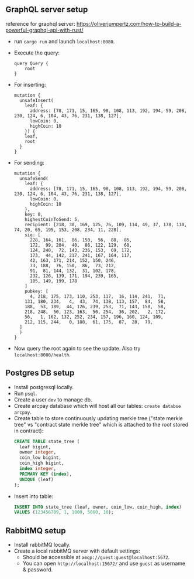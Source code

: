 ## GraphQL server setup
reference for graphql server: https://oliverjumpertz.com/how-to-build-a-powerful-graphql-api-with-rust/

- run `cargo run` and launch `localhost:8080`.

- Execute the query:
  ```
  query Query {
      root
  }
  ```

- For inserting:
  ```
  mutation {
    unsafeInsert(
      leaf: {
      	address: [78, 171, 15, 165, 90, 108, 113, 192, 194, 59, 208, 230, 124, 6, 104, 43, 76, 231, 138, 127],
        lowCoin: 0,
        highCoin: 10
      }) {
      leaf,
      root
    }
  }
  ```

- For sending:
  ```
  mutation {
    unsafeSend(
      leaf: {
        address: [78, 171, 15, 165, 90, 108, 113, 192, 194, 59, 208, 230, 124, 6, 104, 43, 76, 231, 138, 127],
        lowCoin: 0,
        highCoin: 10
      },
      key: 0,
      highestCoinToSend: 5,
      recipient: [218, 30, 169, 125, 76, 109, 114, 49, 37, 178, 110, 74, 20, 65, 195, 153, 208, 234, 11, 228],
      sig: [
        228, 164, 161,  86, 150,  56,  88,  85,
        172,  99, 204,  40,  86, 122, 129,  60,
        124, 240,  72, 143, 236, 153,  69, 172,
        173,  44, 142, 217, 241, 167, 164, 117,
        42, 163, 171, 214, 152, 150, 246,
        73, 188,  76, 150,  86,  73, 212,
        91,  81, 144, 132,  31, 102, 178,
        232, 126, 139, 171, 194, 239, 165,
        105, 149, 199, 178
      ]
      pubkey: [
        4, 218, 175, 173, 110, 253, 117,  16, 114, 241,  71,
      131, 180, 234,   4,  43,  74, 138, 113, 157,  84,  58,
      188,  53, 189,  44, 126, 239, 253,  71, 143, 158,  58,
      218, 248,  50, 123, 163,  50, 254,  36, 202,   2, 172,
      56,   1, 162, 132, 252, 234, 157, 196, 160, 124, 109,
      212, 115, 244,   0, 188,  61, 175,  87,  28,  79,
    ]
    )
  }
  ```

- Now query the root again to see the update. Also try `localhost:8080/health`.

## Postgres DB setup
- Install postgresql locally.
- Run `psql`.
- Create a user `dev` to manage db.
- Create arcpay database which will host all our tables: `create databse arcpay`.
- Create table to store continuously updating merkle tree ("state merkle tree" vs "contract state merkle tree" which is attached to the root stored in contract):
  ```sql
  CREATE TABLE state_tree (
    leaf bigint,
    owner integer,
    coin_low bigint,
    coin_high bigint,
    index integer,
    PRIMARY KEY (index),
    UNIQUE (leaf)
  );
  ```
- Insert into table:
  ```sql
  INSERT INTO state_tree (leaf, owner, coin_low, coin_high, index)
  VALUES (123456789, 1, 1000, 5000, 10);
  ```

## RabbitMQ setup
- Install rabbitMQ locally.
- Create a local rabbitMQ server with default settings:
  - Should be accessible at `amqp://guest:guest@localhost:5672`.
  - You can open `http://localhost:15672/` and use `guest` as username & password.
